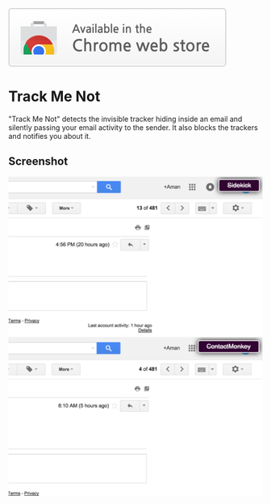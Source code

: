 <a target="_blank" href="https://chrome.google.com/webstore/detail/track-me-not/aplepkehejihebabfhghmdelnbppchnp">![Try it now in CWS](/assets/tryitnowbutton.png "Click here to install this extension from the Chrome Web Store")</a>


# Track Me Not

"Track Me Not" detects the invisible tracker hiding inside an email and silently passing your email activity to the sender. It also blocks the trackers and notifies you about it.


## Screenshot
![screenshot](/assets/screenshot-1.jpg)
![screenshot](/assets/screenshot-2.jpg)
